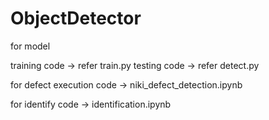 # ObjectDetector

for model

training code -> refer train.py 
testing code -> refer detect.py

for defect execution code -> niki_defect_detection.ipynb

for identify code -> identification.ipynb




